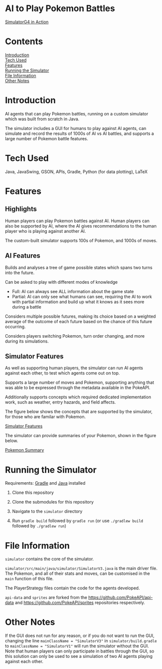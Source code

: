 # AI to Play Pokemon Battles

[SimulatorG4 in Action](./readme_resources/intro.png)

# Contents

[Introduction](#introduction)\
[Tech Used](#tech-used)\
[Features](#features)\
[Running the Simulator](#running-the-simulator)\
[File Information](#file-information)\
[Other Notes](#other-notes)

# Introduction

AI agents that can play Pokemon battles, running on a custom simulator which was built from scratch in Java.

The simulator includes a GUI for humans to play against AI agents, can simulate and record the results of 1000s of AI vs AI battles, and supports a large number of Pokemon battle features.

# Tech Used

Java, JavaSwing, GSON, APIs, Gradle, Python (for data plotting), LaTeX

# Features

## Highlights

Human players can play Pokemon battles against AI. Human players can also be supported by AI, where the AI gives recommendations to the human player who is playing against another AI.

The custom-built simulator supports 100s of Pokemon, and 1000s of moves.

## AI Features

Builds and analyses a tree of game possible states which spans two turns into the future.

Can be asked to play with different modes of knowledge
- Full: AI can always see ALL information about the game state
- Partial: AI can only see what humans can see, requiring the AI to work with partial information and build up what it knows as it sees more during a battle

Considers multiple possible futures, making its choice based on a weighted average of the outcome of each future based on the chance of this future occurring.

Considers players switching Pokemon, turn order changing, and more during its simulations.

## Simulator Features

As well as supporting human players, the simulator can run AI agents against each other, to test which agents come out on top.

Supports a large number of moves and Pokemon, supporting anything that was able to be expressed through the metadata available in the PokeAPI.

Additionally supports concepts which required dedicated implementation work, such as weather, entry hazards, and field affects.

The figure below shows the concepts that are supported by the simulator, for those who are familar with Pokemon.

[Simulator Features](./readme_resources/simulator_features.png)

The simulator can provide summaries of your Pokemon, shown in the figure below.

[Pokemon Summary](./readme_resources/pokemon_summary.png)

# Running the Simulator

Requirements: [Gradle](https://gradle.org/install/) and [Java](https://www.java.com/en/download/help/download_options.html) installed

1. Clone this repository

2. Clone the submodules for this repository

3. Navigate to the `simulator` directory

4. Run `gradle build` followed by `gradle run` (or use `./gradlew build` followed by `./gradlew run`)

# File Information

`simulator` contains the core of the simulator.

`simulator/src/main/java/simulator/SimulatorV3.java` is the main driver file. The Pokemon, and all of their stats and moves, can be customised in the `main` function of this file.

The PlayerStrategy files contain the code for the agents developed.

`api-data` and `sprites` are forked from the https://github.com/PokeAPI/api-data and https://github.com/PokeAPI/sprites repositories respectively.

# Other Notes

If the GUI does not run for any reason, or if you do not want to run the GUI, changing the line `mainClassName = "SimulatorV3"` in `simulator/build.gradle` to `mainClassName = "SimulatorV1"` will run the simulator without the GUI. Note that human players can only participate in battles through the GUI, so this solution can only be used to see a simulation of two AI agents playing against each other.
